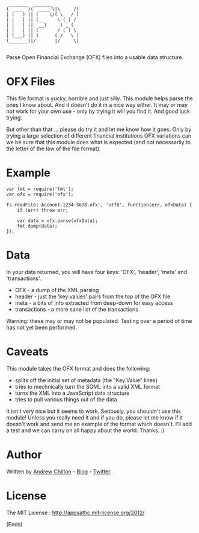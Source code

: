 ```
 _______  _______          
(  ___  )(  ____ \|\     /|
| (   ) || (    \/( \   / )
| |   | || (__     \ (_) / 
| |   | ||  __)     ) _ (  
| |   | || (       / ( ) \ 
| (___) || )      ( /   \ )
(_______)|/       |/     \|
                           
```

Parse Open Financial Exchange (OFX) files into a usable data structure.

# OFX Files #

This file format is yucky, horrible and just silly. This module helps parse the ones I know about. And it doesn't do it
in a nice way either. It may or may not work for your own use - only by trying it will you find it. And good luck
trying.

But other than that ... please do try it and let me know how it goes. Only by trying a large selection of different
financial institutions OFX variations can we be sure that this module does what is expected (and not necessarily to the
letter of the law of the file format).

# Example #

```
var fmt = require('fmt');
var ofx = require('ofx');

fs.readFile('Account-1234-5678.ofx', 'utf8', function(err, ofxData) {
    if (err) throw err;

    var data = ofx.parse(ofxData);
    fmt.dump(data);
});
```

# Data #

In your data returned, you will have four keys: 'OFX', 'header', 'meta' and 'transactions'.

* OFX - a dump of the XML parsing
* header - just the 'key:values' pairs from the top of the OFX file
* meta - a bits of info extracted from deep-down for easy access
* transactions - a more sane list of the transactions

Warning: these may or may not be populated. Testing over a period of time has not yet been performed.

# Caveats #

This module takes the OFX format and does the following:

* splits off the initial set of metadata (the "Key:Value" lines)
* tries to mechnically turn the SGML into a valid XML format
* turns the XML into a JavaScript data structure
* tries to pull various things out of the data

It isn't very nice but it seems to work. Seriously, you shouldn't use this module! Unless you really need it and if you
do, please let me know if it doesn't work and send me an example of the format which doesn't. I'll add a test and we
can carry on all happy about the world. Thanks. :)

# Author #

Written by [Andrew Chilton](http://chilts.org/) - [Blog](http://chilts.org/blog/) -
[Twitter](https://twitter.com/andychilton).

# License #

The MIT License : http://appsattic.mit-license.org/2012/

(Ends)
